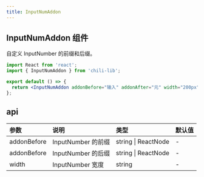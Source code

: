 ```yaml
---
title: InputNumAddon
---
```


## InputNumAddon 组件

自定义 InputNumber 的前缀和后缀。

```jsx
import React from 'react';
import { InputNumAddon } from 'chili-lib';

export default () => {
  return <InputNumAddon addonBefore="输入" addonAfter="元" width="200px" />;
};
```

## api

| 参数        | 说明               | 类型                | 默认值 |
| :---------- | :----------------- | :------------------ | :----- |
| addonBefore | InputNumber 的前缀 | string \| ReactNode | -      |
| addonBefore | InputNumber 的后缀 | string \| ReactNode | -      |
| width       | InputNumber 宽度   | string              | -      |
